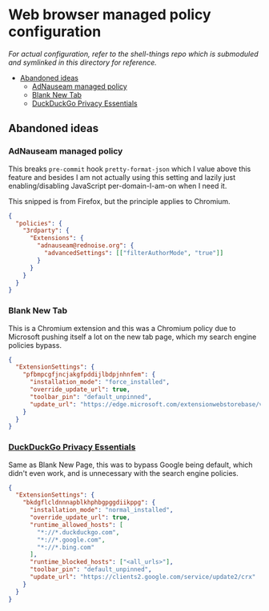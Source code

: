 <!-- @format -->

# Web browser managed policy configuration

_For actual configuration, refer to the shell-things repo which is submoduled
and symlinked in this directory for reference._

<!-- editorconfig-checker-disable -->
<!-- prettier-ignore-start -->

<!-- START doctoc generated TOC please keep comment here to allow auto update -->
<!-- DON'T EDIT THIS SECTION, INSTEAD RE-RUN doctoc TO UPDATE -->

- [Abandoned ideas](#abandoned-ideas)
  - [AdNauseam managed policy](#adnauseam-managed-policy)
  - [Blank New Tab](#blank-new-tab)
  - [DuckDuckGo Privacy Essentials](#duckduckgo-privacy-essentials)

<!-- END doctoc generated TOC please keep comment here to allow auto update -->

<!-- prettier-ignore-end -->
<!-- editorconfig-checker-enable -->

## Abandoned ideas

### AdNauseam managed policy

This breaks `pre-commit` hook `pretty-format-json` which I value above this
feature and besides I am not actually using this setting and lazily just
enabling/disabling JavaScript per-domain-I-am-on when I need it.

This snipped is from Firefox, but the principle applies to Chromium.

```json
{
  "policies": {
    "3rdparty": {
      "Extensions": {
        "adnauseam@rednoise.org": {
          "advancedSettings": [["filterAuthorMode", "true"]]
        }
      }
    }
  }
}
```

### Blank New Tab

This is a Chromium extension and this was a Chromium policy due to Microsoft
pushing itself a lot on the new tab page, which my search engine policies
bypass.

```json
{
  "ExtensionSettings": {
    "pfbmpcgfjncjakgfpddijlbdpjnhnfem": {
      "installation_mode": "force_installed",
      "override_update_url": true,
      "toolbar_pin": "default_unpinned",
      "update_url": "https://edge.microsoft.com/extensionwebstorebase/v1/crx"
    }
  }
}
```

### [DuckDuckGo Privacy Essentials](https://chrome.google.com/webstore/detail/bkdgflcldnnnapblkhphbgpggdiikppg)

Same as Blank New Page, this was to bypass Google being default, which didn't
even work, and is unnecessary with the search engine policies.

```json
{
  "ExtensionSettings": {
    "bkdgflcldnnnapblkhphbgpggdiikppg": {
      "installation_mode": "normal_installed",
      "override_update_url": true,
      "runtime_allowed_hosts": [
        "*://*.duckduckgo.com",
        "*://*.google.com",
        "*://*.bing.com"
      ],
      "runtime_blocked_hosts": ["<all_urls>"],
      "toolbar_pin": "default_unpinned",
      "update_url": "https://clients2.google.com/service/update2/crx"
    }
  }
}
```
